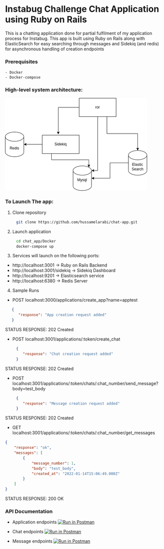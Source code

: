 # Instabug Challenge Chat Application using Ruby on Rails

This is a chatting application done for partial fulfilment of my application process for Instabug. This app is built using Ruby on Rails along with ElasticSearch for easy searching through messages and Sidekiq (and redis) for asynchronous handling of creation endpoints

### Prerequisites
    - Docker
    - Docker-compose

### High-level system architecture:
![high level system architecture](https://github.com/hussamelarabi/chat-app/blob/master/system%20design.drawio.png)

### To Launch The app:

   1. Clone repository
   ```bash
        git clone https://github.com/hussamelarabi/chat-app.git
   ```
   2. Launch application 
   ```bash
        cd chat_app/Docker
        docker-compose up
   ```

  3.  Services will launch on the following ports:
  - http://localhost:3001 -> Ruby on Rails Backend
  - http://localhost:3001/sidekiq -> Sidekiq Dashboard
  - http://localhost:9201 -> Elasticsearch service
  - http://localhost:6380 -> Redis Server 

  4. Sample Runs

  - POST localhost:3000/applications/create_app?name=apptest
  ```json
     {
        "response": "App creation request added"
     }
```
STATUS RESPONSE: 202 Created
- POST localhost:3001/applications/:token/create_chat
```json
     {
        "response": "Chat creation request added"
     }
```
STATUS RESPONSE: 202 Created

- POST localhost:3001/applications/:token/chats/:chat_number/send_message?body=test_body
```json
     {
        "response": "Message creation request added"
     }
```
STATUS RESPONSE: 202 Created
- GET localhost:3001/applications/:token/chats/:chat_number/get_messages
```json
{
    "response": "ok",
    "messages": [
        {
            "message_number": 1,
            "body": "test_body",
            "created_at": "2022-01-14T15:06:49.000Z"
        }
    ]
}
```
STATUS RESPONSE: 200 OK

### API Documentation

- Application endpoints [![Run in Postman](https://run.pstmn.io/button.svg)](https://app.getpostman.com/run-collection/19134366-c312117e-465c-4fbe-aab6-4297dd3de539?action=collection%2Ffork&collection-url=entityId%3D19134366-c312117e-465c-4fbe-aab6-4297dd3de539%26entityType%3Dcollection%26workspaceId%3Dbf66c651-a6bd-47a8-9717-dc4ed146e6a4)


- Chat endpoints [![Run in Postman](https://run.pstmn.io/button.svg)](https://app.getpostman.com/run-collection/19134366-77efc3a5-cfc8-4648-8774-042a8194a1f5?action=collection%2Ffork&collection-url=entityId%3D19134366-77efc3a5-cfc8-4648-8774-042a8194a1f5%26entityType%3Dcollection%26workspaceId%3Dbf66c651-a6bd-47a8-9717-dc4ed146e6a4)

- Message endpoints [![Run in Postman](https://run.pstmn.io/button.svg)](https://app.getpostman.com/run-collection/19134366-e5c94e27-63e6-476c-83cf-c6b8c09672f4?action=collection%2Ffork&collection-url=entityId%3D19134366-e5c94e27-63e6-476c-83cf-c6b8c09672f4%26entityType%3Dcollection%26workspaceId%3Dbf66c651-a6bd-47a8-9717-dc4ed146e6a4)
